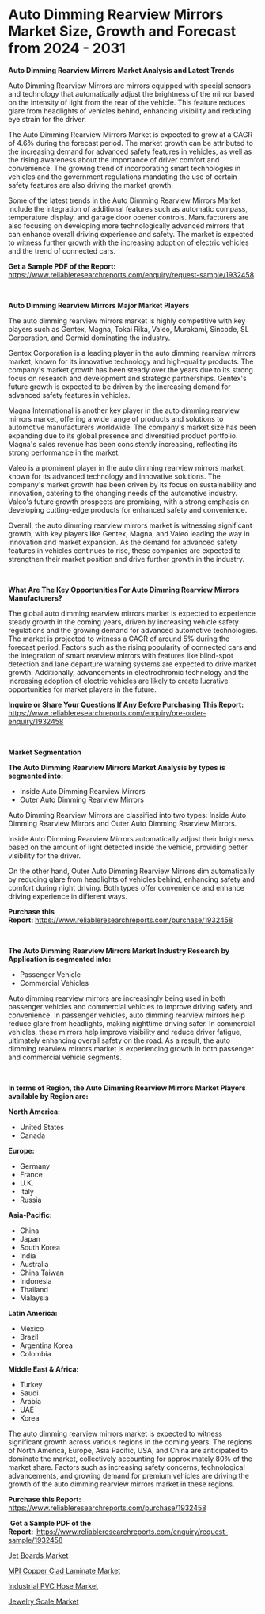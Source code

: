 <p><h1>Auto Dimming Rearview Mirrors Market Size, Growth and Forecast from 2024 - 2031</h1></p><p><strong>Auto Dimming Rearview Mirrors Market Analysis and Latest Trends</strong></p>
<p><p>Auto Dimming Rearview Mirrors are mirrors equipped with special sensors and technology that automatically adjust the brightness of the mirror based on the intensity of light from the rear of the vehicle. This feature reduces glare from headlights of vehicles behind, enhancing visibility and reducing eye strain for the driver.</p><p>The Auto Dimming Rearview Mirrors Market is expected to grow at a CAGR of 4.6% during the forecast period. The market growth can be attributed to the increasing demand for advanced safety features in vehicles, as well as the rising awareness about the importance of driver comfort and convenience. The growing trend of incorporating smart technologies in vehicles and the government regulations mandating the use of certain safety features are also driving the market growth.</p><p>Some of the latest trends in the Auto Dimming Rearview Mirrors Market include the integration of additional features such as automatic compass, temperature display, and garage door opener controls. Manufacturers are also focusing on developing more technologically advanced mirrors that can enhance overall driving experience and safety. The market is expected to witness further growth with the increasing adoption of electric vehicles and the trend of connected cars.</p></p>
<p><strong>Get a Sample PDF of the Report:&nbsp;</strong> <a href="https://www.reliableresearchreports.com/enquiry/request-sample/1932458">https://www.reliableresearchreports.com/enquiry/request-sample/1932458</a></p>
<p>&nbsp;</p>
<p><strong>Auto Dimming Rearview Mirrors Major Market Players</strong></p>
<p><p>The auto dimming rearview mirrors market is highly competitive with key players such as Gentex, Magna, Tokai Rika, Valeo, Murakami, Sincode, SL Corporation, and Germid dominating the industry. </p><p>Gentex Corporation is a leading player in the auto dimming rearview mirrors market, known for its innovative technology and high-quality products. The company's market growth has been steady over the years due to its strong focus on research and development and strategic partnerships. Gentex's future growth is expected to be driven by the increasing demand for advanced safety features in vehicles.</p><p>Magna International is another key player in the auto dimming rearview mirrors market, offering a wide range of products and solutions to automotive manufacturers worldwide. The company's market size has been expanding due to its global presence and diversified product portfolio. Magna's sales revenue has been consistently increasing, reflecting its strong performance in the market.</p><p>Valeo is a prominent player in the auto dimming rearview mirrors market, known for its advanced technology and innovative solutions. The company's market growth has been driven by its focus on sustainability and innovation, catering to the changing needs of the automotive industry. Valeo's future growth prospects are promising, with a strong emphasis on developing cutting-edge products for enhanced safety and convenience.</p><p>Overall, the auto dimming rearview mirrors market is witnessing significant growth, with key players like Gentex, Magna, and Valeo leading the way in innovation and market expansion. As the demand for advanced safety features in vehicles continues to rise, these companies are expected to strengthen their market position and drive further growth in the industry.</p></p>
<p>&nbsp;</p>
<p><strong>What Are The Key Opportunities For Auto Dimming Rearview Mirrors Manufacturers?</strong></p>
<p><p>The global auto dimming rearview mirrors market is expected to experience steady growth in the coming years, driven by increasing vehicle safety regulations and the growing demand for advanced automotive technologies. The market is projected to witness a CAGR of around 5% during the forecast period. Factors such as the rising popularity of connected cars and the integration of smart rearview mirrors with features like blind-spot detection and lane departure warning systems are expected to drive market growth. Additionally, advancements in electrochromic technology and the increasing adoption of electric vehicles are likely to create lucrative opportunities for market players in the future.</p></p>
<p><strong>Inquire or Share Your Questions If Any Before Purchasing This Report:</strong> <a href="https://www.reliableresearchreports.com/enquiry/pre-order-enquiry/1932458">https://www.reliableresearchreports.com/enquiry/pre-order-enquiry/1932458</a></p>
<p>&nbsp;</p>
<p><strong>Market Segmentation</strong></p>
<p><strong>The Auto Dimming Rearview Mirrors Market Analysis by types is segmented into:</strong></p>
<p><ul><li>Inside Auto Dimming Rearview Mirrors</li><li>Outer Auto Dimming Rearview Mirrors</li></ul></p>
<p><p>Auto Dimming Rearview Mirrors are classified into two types: Inside Auto Dimming Rearview Mirrors and Outer Auto Dimming Rearview Mirrors. </p><p>Inside Auto Dimming Rearview Mirrors automatically adjust their brightness based on the amount of light detected inside the vehicle, providing better visibility for the driver. </p><p>On the other hand, Outer Auto Dimming Rearview Mirrors dim automatically by reducing glare from headlights of vehicles behind, enhancing safety and comfort during night driving. Both types offer convenience and enhance driving experience in different ways.</p></p>
<p><strong>Purchase this Report:&nbsp;</strong><a href="https://www.reliableresearchreports.com/purchase/1932458">https://www.reliableresearchreports.com/purchase/1932458</a></p>
<p>&nbsp;</p>
<p><strong>The Auto Dimming Rearview Mirrors Market Industry Research by Application is segmented into:</strong></p>
<p><ul><li>Passenger Vehicle</li><li>Commercial Vehicles</li></ul></p>
<p><p>Auto dimming rearview mirrors are increasingly being used in both passenger vehicles and commercial vehicles to improve driving safety and convenience. In passenger vehicles, auto dimming rearview mirrors help reduce glare from headlights, making nighttime driving safer. In commercial vehicles, these mirrors help improve visibility and reduce driver fatigue, ultimately enhancing overall safety on the road. As a result, the auto dimming rearview mirrors market is experiencing growth in both passenger and commercial vehicle segments.</p></p>
<p>&nbsp;</p>
<p><strong>In terms of Region, the Auto Dimming Rearview Mirrors Market Players available by Region are:</strong></p>
<p>
    <p> <strong> North America: </strong>
        <ul>
            <li>United States</li>
            <li>Canada</li>
        </ul>
        </p> 
    <p> <strong> Europe: </strong>
        <ul>
            <li>Germany</li>
            <li>France</li>
            <li>U.K.</li>
            <li>Italy</li>
            <li>Russia</li>
        </ul>
        </p> 
    <p> <strong> Asia-Pacific: </strong>
        <ul>
            <li>China</li>
            <li>Japan</li>
            <li>South Korea</li>
            <li>India</li>
            <li>Australia</li>
            <li>China Taiwan</li>
            <li>Indonesia</li>
            <li>Thailand</li>
            <li>Malaysia</li>
        </ul>
        </p> 
    <p> <strong> Latin America: </strong>
        <ul>
            <li>Mexico</li>
            <li>Brazil</li>
            <li>Argentina Korea</li>
            <li>Colombia</li>
        </ul>
        </p> 
    <p> <strong> Middle East & Africa: </strong>
        <ul>
            <li>Turkey</li>
            <li>Saudi</li>
            <li>Arabia</li>
            <li>UAE</li>
            <li>Korea</li>
        </ul>
    </p>
    </p>
<p><p>The auto dimming rearview mirrors market is expected to witness significant growth across various regions in the coming years. The regions of North America, Europe, Asia Pacific, USA, and China are anticipated to dominate the market, collectively accounting for approximately 80% of the market share. Factors such as increasing safety concerns, technological advancements, and growing demand for premium vehicles are driving the growth of the auto dimming rearview mirrors market in these regions.</p></p>
<p><strong>Purchase this Report: </strong><a href="https://www.reliableresearchreports.com/purchase/1932458">https://www.reliableresearchreports.com/purchase/1932458</a></p>
<p>&nbsp;<strong>Get a Sample PDF of the Report:&nbsp;&nbsp;</strong><a href="https://www.reliableresearchreports.com/enquiry/request-sample/1932458">https://www.reliableresearchreports.com/enquiry/request-sample/1932458</a></p>
<p><strong></strong></p>
<p><p><a href="https://view.publitas.com/reportprime-1/decoding-the-jet-boards-market-a-deep-dive-into-the-latest-market-trends-market-segmentation-and-competitive-analysis/">Jet Boards Market</a></p><p><a href="https://view.publitas.com/reportprime-1/mpi-copper-clad-laminate-market-offers-provide-insightful-data-for-the-time-period-from-2024-to-2031-and-also-provide-analysis-based-on-application-type-and-region/">MPI Copper Clad Laminate Market</a></p><p><a href="https://iodized-pantydraco-05c.notion.site/Industrial-PVC-Hose-Market-Size-Share-Trends-Analysis-Report-By-Application-Regional-Outlook-Co-331bd89493434b138b9ac57bc8f0638f">Industrial PVC Hose Market</a></p><p><a href="https://view.publitas.com/reportprime-1/decoding-the-jewelry-scale-market-a-deep-dive-into-the-latest-market-trends-market-segmentation-and-competitive-analysis/">Jewelry Scale Market</a></p></p>